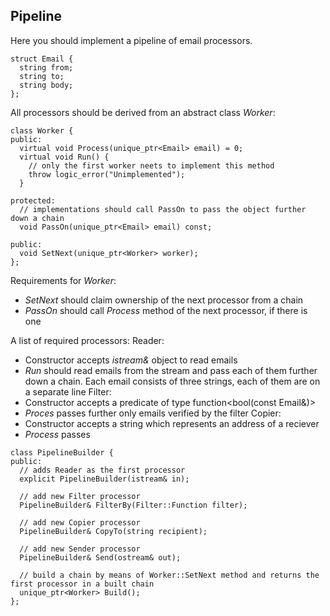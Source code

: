 ## Pipeline

Here you should implement a pipeline of email processors.
```
struct Email {
  string from;
  string to;
  string body;
};
```

All processors should be derived from an abstract class *Worker*:
```
class Worker {
public:
  virtual void Process(unique_ptr<Email> email) = 0;
  virtual void Run() {
    // only the first worker neets to implement this method
    throw logic_error("Unimplemented");
  }

protected:
  // implementations should call PassOn to pass the object further down a chain
  void PassOn(unique_ptr<Email> email) const;

public:
  void SetNext(unique_ptr<Worker> worker);
};
```
Requirements for *Worker*:
* *SetNext* should claim ownership of the next processor from a chain
* *PassOn* should call *Process* method of the next processor, if there is one

A list of required processors:
Reader:
* Constructor accepts *istream&* object to read emails
* *Run* should read emails from the stream and pass each of them further down a chain. Each email consists of three strings, each of them are on a separate line
Filter:
* Constructor accepts a predicate of type function<bool(const Email&)>
* *Proces* passes further only emails verified by the filter
Copier:
* Constructor accepts a string which represents an address of a reciever
* *Process* passes 

```
class PipelineBuilder {
public:
  // adds Reader as the first processor
  explicit PipelineBuilder(istream& in);

  // add new Filter processor
  PipelineBuilder& FilterBy(Filter::Function filter);

  // add new Copier processor
  PipelineBuilder& CopyTo(string recipient);

  // add new Sender processor
  PipelineBuilder& Send(ostream& out);

  // build a chain by means of Worker::SetNext method and returns the first processor in a built chain
  unique_ptr<Worker> Build();
};
```